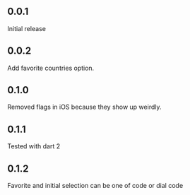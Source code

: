 ## 0.0.1

Initial release

## 0.0.2

Add favorite countries option.

## 0.1.0

Removed flags in iOS because they show up weirdly.

## 0.1.1

Tested with dart 2

## 0.1.2

Favorite and initial selection can be one of code or dial code
